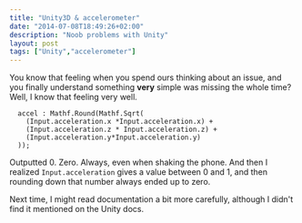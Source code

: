 ```yaml
---
title: "Unity3D & accelerometer"
date: "2014-07-08T18:49:26+02:00"
description: "Noob problems with Unity"
layout: post
tags: ["Unity","accelerometer"]
---
```

You know that feeling when you spend ours thinking about an issue, and you finally understand something **very** simple was missing the whole time? Well, I know that feeling very well.

```clike
  accel : Mathf.Round(Mathf.Sqrt(
    (Input.acceleration.x *Input.acceleration.x) +  
    (Input.acceleration.z * Input.acceleration.z) +  
    (Input.acceleration.y*Input.acceleration.y)
  ));  
```

Outputted 0. Zero. Always, even when shaking the phone. And then I realized `Input.acceleration` gives a value between 0 and 1, and then rounding down that number always ended up to zero.

Next time, I might read documentation a bit more carefully, although I didn't find it mentioned on the Unity docs.
